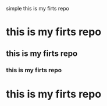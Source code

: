 simple this is my firts repo

# this is my firts repo
## this is my firts repo
### this is my firts repo

# __this is my firts repo__